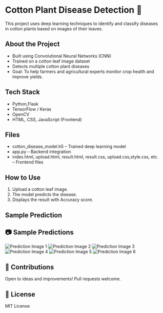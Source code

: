 # Cotton Plant Disease Detection 🌿

This project uses deep learning techniques to identify and classify diseases in cotton plants based on images of their leaves.

##  About the Project
- Built using Convolutional Neural Networks (CNN)
- Trained on a cotton leaf image dataset
- Detects multiple cotton plant diseases
- Goal: To help farmers and agricultural experts monitor crop health and improve yields.

## Tech Stack
- Python,Flask 
- TensorFlow / Keras
- OpenCV
- HTML, CSS, JavaScript (Frontend)

## Files
- cotton_disease_model.h5 – Trained deep learning model
- app.py – Backend integration
- index.html, upload.html, result.html, result.css, upload.css,style.css, etc. – Frontend files

## How to Use
1. Upload a cotton leaf image.
2. The model predicts the disease.
3. Displays the result with Accuracy score.

##  Sample Prediction
## 📷 Sample Predictions

![Prediction Image 1](images/screenshot1.png)
![Prediction Image 2](images/screenshot2.png)
![Prediction Image 3](images/screenshot3.png)
![Prediction Image 4](images/screenshot4.png)
![Prediction Image 5](images/screenshot5.png)
![Prediction Image 6](images/screenshot6.png)


## 🤝 Contributions
Open to ideas and improvements! Pull requests welcome.

## 📝 License
MIT License
